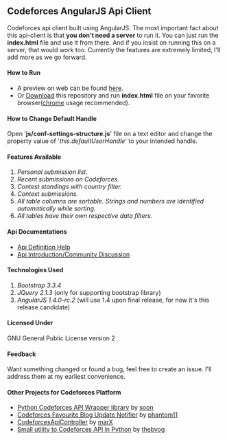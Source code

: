 ## Codeforces AngularJS Api Client

Codeforces api client built using AngularJS. The most important fact about this api-client is that **you don't need a server** to run it. You can just run the **index.html** file and use it from there. And if you insist on running this on a server, that would work too. Currently the features are extremely limited, I'll add more as we go forward.

#### How to Run
* A preview on web can be found [here](http://0pein0.github.io/cfapi/).
* Or [Download](https://github.com/0PEIN0/cfapi/archive/master.zip) this repository and run **index.html** file on your favorite browser([chrome](https://www.google.com/chrome/browser/desktop/) usage recommended).

#### How to Change Default Handle
Open '**js/conf-settings-structure.js**' file on a text editor and change the property value of '*this.defaultUserHandle*' to your intended handle.

#### Features Available
1. *Personal submission list.*
2. *Recent submissions on Codeforces.*
3. *Contest standings with country filter.*
4. *Contest submissions.*
5. *All table columns are sortable. Strings and numbers are identified automatically while sorting.*
6. *All tables have their own respective data filters.*

#### Api Documentations
* [Api Definition Help](http://codeforces.com/api/help)
* [Api Introduction/Community Discussion](http://codeforces.com/blog/entry/12520)

#### Technologies Used
1. *Bootstrap 3.3.4*
2. *JQuery 2.1.3* (only for supporting bootstrap library)
3. *AngularJS 1.4.0-rc.2* (will use 1.4 upon final release, for now it's this release candidate)

#### Licensed Under
GNU General Public License version 2

#### Feedback
Want something changed or found a bug, feel free to create an issue. I'll address them at my earliest convenience.

#### Other Projects for Codeforces Platform
* [Python Codeforces API Wrapper library](http://codeforces.com/blog/entry/13515) by [soon](http://codeforces.com/profile/soon)
* [Codeforces Favourite Blog Update Notifier](http://codeforces.com/blog/entry/13444) by [phantom11](http://codeforces.com/profile/phantom11)
* [CodeforcesApiController](http://codeforces.com/blog/entry/15543) by [marX](http://codeforces.com/profile/marX)
* [Small utility to Codeforces API in Python](http://codeforces.com/blog/entry/12993) by [thebvog](http://codeforces.com/profile/thebvog)
